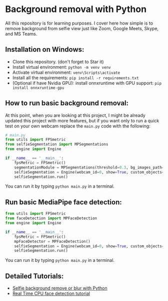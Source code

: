 # Background removal with Python

All this repository is for learning purposes. I cover here how simple is to remove background from selfie view just like Zoom, Google Meets, Skype, and MS Teams.

## Installation on Windows:
- Clone this repository. (don't forget to Star it)
- Install virtual environment: ```python -m venv venv```
- Activate virtual environment: ```venv\Scripts\activate```
- Install all the requirements: ```pip install -r requirements.txt```
- (Optional if have Nvidia GPU): install onnxruntime with GPU support: ```pip install onnxruntime-gpu```

## How to run basic background removal:
At this point, when you are looking at this project, I might be already updated this project with more features, but if you want only to run a quick test on your own webcam replace the ```main.py``` code with the following:
```Python
# main.py
from utils import FPSmetric
from selfieSegmentation import MPSegmentations
from engine import Engine

if __name__ == '__main__':
    fpsMetric = FPSmetric()
    segmentationModule = MPSegmentations(threshold=0.3, bg_images_path='', bg_blur_ratio=(45, 45))
    selfieSegmentation = Engine(webcam_id=0, show=True, custom_objects=[segmentationModule, fpsMetric])
    selfieSegmentation.run()
```
You can run it by typing ```python main.py``` in a terminal.

## Run basic MediaPipe face detection:
```Python
from utils import FPSmetric
from faceDetection import MPFaceDetection
from engine import Engine

if __name__ == '__main__':
    fpsMetric = FPSmetric()
    mpFaceDetector = MPFaceDetection() 
    selfieSegmentation = Engine(webcam_id=0, show=True, custom_objects=[mpFaceDetector, fpsMetric])
    selfieSegmentation.run()
```
You can run it by typing ```python main.py``` in a terminal.

## Detailed Tutorials:
- [Selfie background remove or blur with Python](https://pylessons.com/remove-background)
- [Real Time CPU face detection tutorial](https://pylessons.com/face-detection)
